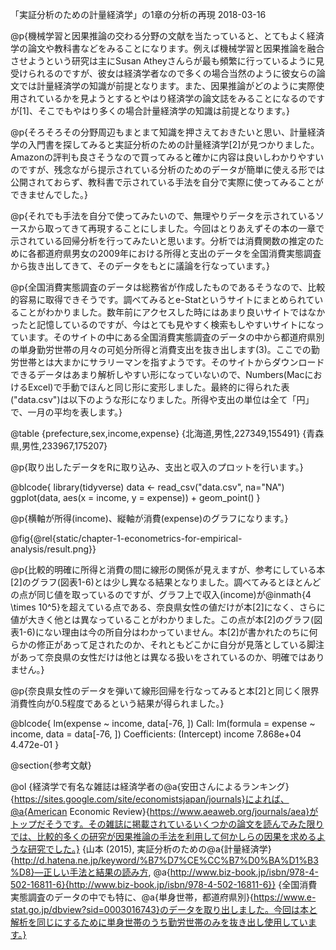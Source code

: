 「実証分析のための計量経済学」の1章の分析の再現
2018-03-16

@p{機械学習と因果推論の交わる分野の文献を当たっていると、とてもよく経済学の論文や教科書などをみることになります。例えば機械学習と因果推論を融合させようという研究は主にSusan Atheyさんらが最も頻繁に行っているように見受けられるのですが、彼女は経済学者なので多くの場合当然のように彼女らの論文では計量経済学の知識が前提となります。また、因果推論がどのように実際使用されているかを見ようとするとやはり経済学の論文誌をみることになるのですが[1]、そこでもやはり多くの場合計量経済学の知識は前提となります。}

@p{そろそろその分野周辺もまとまて知識を押さえておきたいと思い、計量経済学の入門書を探してみると実証分析のための計量経済学[2]が見つかりました。Amazonの評判も良さそうなので買ってみると確かに内容は良いしわかりやすいのですが、残念ながら提示されている分析のためのデータが簡単に使える形では公開されておらず、教科書で示されている手法を自分で実際に使ってみることができませんでした。}

@p{それでも手法を自分で使ってみたいので、無理やりデータを示されているソースから取ってきて再現することにしました。今回はとりあえずその本の一章で示されている回帰分析を行ってみたいと思います。分析では消費関数の推定のために各都道府県男女の2009年における所得と支出のデータを全国消費実態調査から抜き出してきて、そのデータをもとに議論を行なっています。}

@p{全国消費実態調査のデータは総務省が作成したものであるそうなので、比較的容易に取得できそうです。調べてみるとe-Statというサイトにまとめられていることがわかりました。数年前にアクセスした時にはあまり良いサイトではなかったと記憶しているのですが、今はとても見やすく検索もしやすいサイトになっています。そのサイトの中にある全国消費実態調査のデータの中から都道府県別の単身勤労世帯の月々の可処分所得と消費支出を抜き出します(3)。ここでの勤労世帯とは大まかにサラリーマンを指すようです。そのサイトからダウンロードできるデータはあまり解析しやすい形になっていないので、Numbers(MacにおけるExcel)で手動でほんと同じ形に変形しました。最終的に得られた表("data.csv")は以下のような形になりました。所得や支出の単位は全て「円」で、一月の平均を表します。}

@table
  {prefecture,sex,income,expense}
  {北海道,男性,227349,155491}
  {青森県,男性,233967,175207}

@p{取り出したデータをRに取り込み、支出と収入のプロットを行います。}

@blcode{
library(tidyverse)
data <- read_csv("data.csv", na="NA")
ggplot(data, aes(x = income, y = expense)) + geom_point()
}


@p{横軸が所得(income)、縦軸が消費(expense)のグラフになります。}

@fig{@rel{static/chapter-1-econometrics-for-empirical-analysis/result.png}}

@p{比較的明確に所得と消費の間に線形の関係が見えますが、参考にしている本[2]のグラフ(図表1-6)とは少し異なる結果となりました。調べてみるとほとんどの点が同じ値を取っているのですが、グラフ上で収入(income)が@inmath{4 \times 10^5}を超えている点である、奈良県女性の値だけが本[2]になく、さらに値が大きく他とは異なっていることがわかりました。この点が本[2]のグラフ(図表1-6)にない理由は今の所自分はわかっていません。本[2]が書かれたのちに何らかの修正があって足されたのか、それともどこかに自分が見落としている脚注があって奈良県の女性だけは他とは異なる扱いをされているのか、明確ではありません。}

@p{奈良県女性のデータを弾いて線形回帰を行なってみると本[2]と同じく限界消費性向が0.5程度であるという結果が得られました。}

@blcode{
lm(expense ~ income, data[-76, ])
Call: lm(formula = expense ~ income, data = data[-76, ])
Coefficients: (Intercept) income 7.868e+04 4.472e-01
}

@section{参考文献}

@ol
  {経済学で有名な雑誌は経済学者の@a{安田さんによるランキング}{https://sites.google.com/site/economistsjapan/journals}によれば、@a{American Economic Review}{https://www.aeaweb.org/journals/aea}がトップだそうです。その雑誌に掲載されているいくつかの論文を読んでみた限りでは、比較的多くの研究が因果推論の手法を利用して何かしらの因果を求めるような研究でした。}
  {山本 (2015), 実証分析のための@a{計量経済学}{http://d.hatena.ne.jp/keyword/%B7%D7%CE%CC%B7%D0%BA%D1%B3%D8}―正しい手法と結果の読み方, @a{http://www.biz-book.jp/isbn/978-4-502-16811-6}{http://www.biz-book.jp/isbn/978-4-502-16811-6}}
  {全国消費実態調査のデータの中でも特に、@a{単身世帯，都道府県別}{https://www.e-stat.go.jp/dbview?sid=0003016743}のデータを取り出しました。今回は本と解析を同じにするために単身世帯のうち勤労世帯のみを抜き出し使用しています。}
